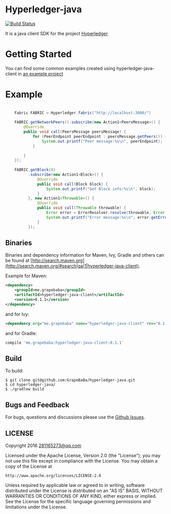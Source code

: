 Hyperledger-java
=======
[![Build Status](https://travis-ci.org/GrapeBaBa/hyperledger-java.svg?branch=master)](https://travis-ci.org/GrapeBaBa/hyperledger-java)

It is a java client SDK for the project [Hyperledger](https://github.com/hyperledger/fabric).

Getting Started
==========
You can find some common examples created using hyperledger-java-client in [an example project](https://github.com/GrapeBaBa/hyperledger-java/tree/master/hyperledger-java-examples)


Example
==========

```java
 
    Fabric FABRIC = Hyperledger.fabric("http://localhost:3000/")
    
    FABRIC.getNetworkPeers().subscribe(new Action1<PeersMessage>() {
        @Override
        public void call(PeersMessage peersMessage) {
            for (PeerEndpoint peerEndpoint : peersMessage.getPeers()) {
                System.out.printf("Peer message:%s\n", peerEndpoint);
            }
    
        }
    });
    
    FABRIC.getBlock(0)
          .subscribe(new Action1<Block>() {
              @Override
              public void call(Block block) {
                  System.out.printf("Get Block info:%s\n", block);
              }
          }, new Action1<Throwable>() {
              @Override
              public void call(Throwable throwable) {
                  Error error = ErrorResolver.resolve(throwable, Error.class);
                  System.out.printf("Error message:%s\n", error.getError());
              }
          });
```

## Binaries

Binaries and dependency information for Maven, Ivy, Gradle and others can be found at [http://search.maven.org](http://search.maven.org/#search|ga|1|hyperledger-java-client).

Example for Maven:

```xml
<dependency>
    <groupId>me.grapebaba</groupId>
    <artifactId>hyperledger-java-client</artifactId>
    <version>0.1.1</version>
</dependency>
```
and for Ivy:

```xml
<dependency org="me.grapebaba" name="hyperledger-java-client" rev="0.1.1" />
```
and for Gradle:

```groovy
compile 'me.grapebaba:hyperledger-java-client:0.1.1'
```

## Build

To build:

```
$ git clone git@github.com:GrapeBaBa/hyperledger-java.git
$ cd hyperledger-java/
$ ./gradlew build
```


## Bugs and Feedback

For bugs, questions and discussions please use the [Github Issues](https://github.com/GrapeBaBa/hyperledger-java/issues).


## LICENSE

Copyright 2016 281165273@qq.com

Licensed under the Apache License, Version 2.0 (the "License");
you may not use this file except in compliance with the License.
You may obtain a copy of the License at

    http://www.apache.org/licenses/LICENSE-2.0

Unless required by applicable law or agreed to in writing, software
distributed under the License is distributed on an "AS IS" BASIS,
WITHOUT WARRANTIES OR CONDITIONS OF ANY KIND, either express or implied.
See the License for the specific language governing permissions and
limitations under the License.


